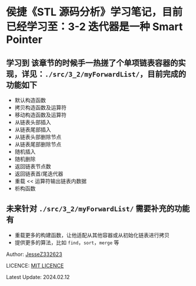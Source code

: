 # 侯捷《STL 源码分析》学习笔记，目前已经学习至：3-2 迭代器是一种 Smart Pointer

## 学习到 该章节的时候手一热搓了个单项链表容器的实现，详见：`./src/3_2/myForwardList/`，目前完成的功能如下

- 默认构造函数
- 拷贝构造函数及运算符
- 移动构造函数及运算符
- 从链表头部插入
- 从链表尾部插入
- 从链表头部删除节点
- 从链表尾部删除节点
- 随机插入
- 随机删除
- 返回链表节点数
- 返回链表首/尾迭代器
- 重载 << 运算符输出链表内数据
- 析构函数

## 未来针对 `./src/3_2/myForwardList/` 需要补充的功能有

- 重载更多的构建函数，让他适配从其他容器或从初始化链表进行拷贝
- 提供更多的算法，比如 `find`，`sort`，`merge` 等

Author: [JesseZ332623](https://github.com/JesseZ332623)

LICENCE: [MIT LICENCE](https://opensource.org/license/mit/)

Latest Update: 2024.02.12
